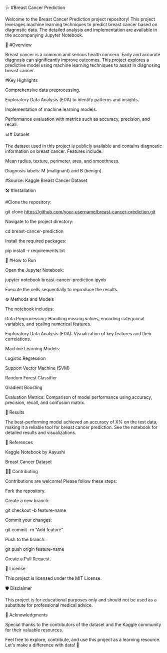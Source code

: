 🩺 #Breast Cancer Prediction

Welcome to the Breast Cancer Prediction project repository! This project leverages machine learning techniques to predict breast cancer based on diagnostic data. The detailed analysis and implementation are available in the accompanying Jupyter Notebook.

📜 #Overview

Breast cancer is a common and serious health concern. Early and accurate diagnosis can significantly improve outcomes. This project explores a predictive model using machine learning techniques to assist in diagnosing breast cancer.

#Key Highlights

Comprehensive data preprocessing.

Exploratory Data Analysis (EDA) to identify patterns and insights.

Implementation of machine learning models.

Performance evaluation with metrics such as accuracy, precision, and recall.

📊# Dataset

The dataset used in this project is publicly available and contains diagnostic information on breast cancer. Features include:

Mean radius, texture, perimeter, area, and smoothness.

Diagnosis labels: M (malignant) and B (benign).

#Source: Kaggle Breast Cancer Dataset

🛠️ #Installation

#Clone the repository:

git clone https://github.com/your-username/breast-cancer-prediction.git

Navigate to the project directory:

cd breast-cancer-prediction

Install the required packages:

pip install -r requirements.txt

🧪 #How to Run

Open the Jupyter Notebook:

jupyter notebook breast-cancer-prediction.ipynb

Execute the cells sequentially to reproduce the results.

⚙️ Methods and Models

The notebook includes:

Data Preprocessing: Handling missing values, encoding categorical variables, and scaling numerical features.

Exploratory Data Analysis (EDA): Visualization of key features and their correlations.

Machine Learning Models:

Logistic Regression

Support Vector Machine (SVM)

Random Forest Classifier

Gradient Boosting

Evaluation Metrics: Comparison of model performance using accuracy, precision, recall, and confusion matrix.

🚀 Results

The best-performing model achieved an accuracy of X% on the test data, making it a reliable tool for breast cancer prediction. See the notebook for detailed results and visualizations.

🔗 References

Kaggle Notebook by Aayushi

Breast Cancer Dataset

🧑‍💻 Contributing

Contributions are welcome! Please follow these steps:

Fork the repository.

Create a new branch:

git checkout -b feature-name

Commit your changes:

git commit -m "Add feature"

Push to the branch:

git push origin feature-name

Create a Pull Request.

📄 License

This project is licensed under the MIT License.

🛡️ Disclaimer

This project is for educational purposes only and should not be used as a substitute for professional medical advice.

🙌 Acknowledgments

Special thanks to the contributors of the dataset and the Kaggle community for their valuable resources.

Feel free to explore, contribute, and use this project as a learning resource. Let's make a difference with data! 🌟

